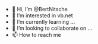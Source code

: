 - 👋 Hi, I’m @BertNitsche
- 👀 I’m interested in vb.net
- 🌱 I’m currently learning ...
- 💞️ I’m looking to collaborate on ...
- 📫 How to reach me 

<!---
BertNitsche/BertNitsche is a ✨ special ✨ repository because its `README.md` (this file) appears on your GitHub profile.
You can click the Preview link to take a look at your changes.
--->
